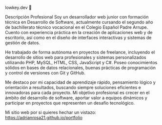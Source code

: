 

lowkey.dev 🚀

Descripción Profesional
Soy un desarrollador web junior con formación técnica en Desarrollo de Software, actualmente cursando el segundo año de bachillerato técnico vocacional en el Colegio Español Padre Arrupe. Cuento con experiencia práctica en la creación de aplicaciones web y de escritorio, así como en el diseño de interfaces interactivas y sistemas de gestión de datos.

He trabajado de forma autónoma en proyectos de freelance, incluyendo el desarrollo de sitios web para profesionales y sistemas personalizados utilizando PHP, MySQL, HTML, CSS, JavaScript y C#. Poseo conocimientos sólidos en bases de datos relacionales, buenas prácticas de programación y control de versiones con Git y GitHub.

Me destaco por mi capacidad de aprendizaje rápido, pensamiento lógico y orientación a resultados, buscando siempre soluciones eficientes e innovadoras para cada proyecto. Mi objetivo profesional es crecer en el ámbito del desarrollo de software, aportar valor a equipos dinámicos y participar en proyectos que representen un desafío tecnológico.

Mi sitio web por si quieres hechar un vistazo:
https://adrianrosa21.github.io/portfolio
